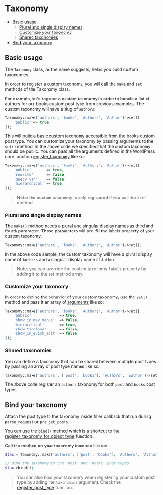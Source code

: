 Taxonomy
========

- [Basic usage](#basic-usage)
	- [Plural and single display names](#plural-and-single-display-names)
	- [Customize your taxonomy](#customize-your-taxonomy)
	- [Shared taxonomies](#shared-taxonomies)
- [Bind your taxonomy](#bind-your-taxonomy)

Basic usage
-----------

The `Taxonomy` class, as the name suggests, helps you build custom taxonomies.

In order to register a custom taxonomy, you will call the `make` and `set` methods of the Taxonomy class.

For example, let's register a custom taxonomy in order to handle a list of authors for our books custom post type from previous examples. The custom taxonomy will have a slug of `authors`:

```php
Taxonomy::make('authors', 'books', 'Authors', 'Author')->set([
    'public' => true
]);
```

This will build a basic custom taxonomy accessible from the books custom post type. You can customize your taxonomy by passing arguments to the `set()` method. In the above code we specified that the custom taxonomy should be public. You can pass all the arguments defined in the WordPress core function [register_taxonomy](https://codex.wordpress.org/Function_Reference/register_taxonomy#Arguments) like so:

```php
Taxonomy::make('authors', 'books', 'Authors', 'Author')->set([
    'public'       => true,
    'rewrite'      => false,
    'query_var'    => false,
    'hierarchical' => true
]);
```

> Note: the custom taxonomy is only registered if you call the `set()` method.

### Plural and single display names

The `make()` method needs a plural and singular display names as third and fourth parameter. Those parameters will pre-fill the labels property of your custom taxonomy.

```php
Taxonomy::make('authors', 'books', 'Authors', 'Author')->set();
```

In the above code sample, the custom taxonomy will have a plural display name of `Authors` and a singular display name of `Author`.

> Note: you can override the custom taxonomy `labels` property by adding it to the set method array.

### Customize your taxonomy

In order to define the behavior of your custom taxonomy, use the `set()` method and pass it an array of [arguments](https://codex.wordpress.org/Function_Reference/register_taxonomy#Arguments) like so:

```php
Taxonomy::make('authors', 'books', 'Authors', 'Author')->set([
    'public'             => true,
    'show_in_nav_menus'  => false,
    'hierarchical'       => true,
    'show_tagcloud'      => false,
    'show_in_quick_edit' => false
]);
```

### Shared taxonomies

You can define a taxonomy that can be shared between multiple post types by passing an array of post type names like so:

```php
Taxonomy::make('authors', ['post', 'books'], 'Authors', 'Author')->set();
```

The above code register an `authors` taxonomy for both `post` and `books` post types.

Bind your taxonomy
------------------

Attach the post type to the taxonomy inside filter callback that run during `parse_request` or `pre_get_posts`.

You can use the `bind()` method which is a shortcut to the [register\_taxonomy\_for\_object\_type](http://codex.wordpress.org/Function_Reference/register_taxonomy_for_object_type) function.

Call the method on your taxonomy instance like so:

```php
$tax = Taxonomy::make('authors', ['post', 'books'], 'Authors', 'Author')->set();

// Bind the taxonomy to the 'post' and 'books' post types.
$tax->bind();
```

> You can also bind your taxonomy when registering your custom post type by adding the `taxonomies` argument. Check the [register\_post\_type](http://codex.wordpress.org/Function_Reference/register_post_type) function.
